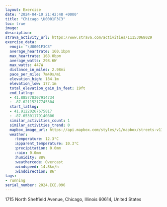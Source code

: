 ```yaml
---
layout: Exercise
date: '2024-04-10 21:42:48 +0000'
title: "Chicago \U0001F3C3"
toc: true
image:
description:
strava_activity_url: https://www.strava.com/activities/11153068029
exercise_data:
  emoji: "\U0001F3C3"
  average_heartrate: 160.1bpm
  max_heartrate: 168.0bpm
  average_watts: 298.6W
  max_watts: 447W
  distance_in_miles: 2.98mi
  pace_per_mile: 7m49s/mi
  elevation_high: 184.1m
  elevation_low: 177.1m
  total_elevation_gain_in_feet: 19ft
  end_latlng:
  - 41.885778307914734
  - -87.62115217745304
  start_latlng:
  - 41.91220267675817
  - -87.65301179140806
  similar_activities_count: 1
  similar_activities_trend: 0
  mapbox_image_url: https://api.mapbox.com/styles/v1/mapbox/streets-v11/static/path-5+787af2-1.0(myx~Flm~uONg%40Zg%40TWl%40WJOB_%40CeC%40yABYHUb%40s%40tBwC%40CZELi%40FOhB%7BCnDsFr%40aA%5Ea%40Pg%40bCwDj%40q%40Vi%40dAaBJIA%40%60%40s%40Te%40d%40y%40n%40%7B%40bGmJr%40qATe%40DQ%40%5BPi%40BWI%7BBEwFBgBAkC%40iAA%7BCBqAFOHEJAt%40BvBAz%40%40nBK%60PYhAKt%40CpA%3Fj%40FlDGv%40ETEDCDG%40WjCExDArDIHADGDUCsB%40%7BAvA%40pCCv%40EHCDEDU%40%7D%40%40yDDSFE%5CCbC%40vCChDKnBM%5EKPMZEdGCVBzACV%40%60%40JHAFS%40mAFcAAcAFw%40IoBDeCDs%40Rs%40BSa%40oAAiEGmGJwADU),pin-s-s+e5b22e(-87.65159,41.91143),pin-s-f+89ae00(-87.62435000000002,41.88668999999999)/auto/800x800?access_token=pk.eyJ1Ijoiam9zaGJlY2ttYW4iLCJhIjoiY205eWR2aDd1MWZ6djJrbXc4a3M0bWZleiJ9.XiG9OWkNcZk2QzjJbxLB4A
  weather:
    :temperature: 12.3°C
    :apparent_temperature: 10.3°C
    :precipitation: 0.0mm
    :rain: 0.0mm
    :humidity: 88%
    :weathercode: Overcast
    :windspeed: 14.8km/h
    :winddirection: 86°
tags:
- running
serial_number: 2024.ECE.096
---
```

1715 North Sheffield Avenue, Chicago, Illinois 60614, United States

